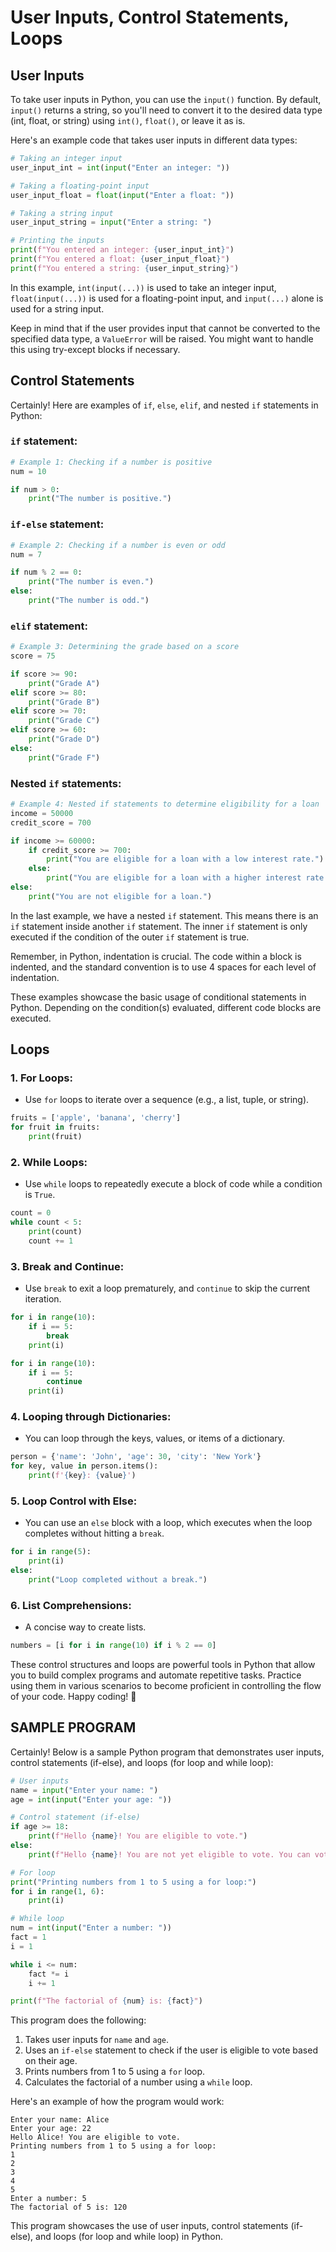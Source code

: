 # User Inputs, Control Statements, Loops

## User Inputs

To take user inputs in Python, you can use the `input()` function. By default, `input()` returns a string, so you'll need to convert it to the desired data type (int, float, or string) using `int()`, `float()`, or leave it as is.

Here's an example code that takes user inputs in different data types:

```python
# Taking an integer input
user_input_int = int(input("Enter an integer: "))

# Taking a floating-point input
user_input_float = float(input("Enter a float: "))

# Taking a string input
user_input_string = input("Enter a string: ")

# Printing the inputs
print(f"You entered an integer: {user_input_int}")
print(f"You entered a float: {user_input_float}")
print(f"You entered a string: {user_input_string}")
```

In this example, `int(input(...))` is used to take an integer input, `float(input(...))` is used for a floating-point input, and `input(...)` alone is used for a string input.

Keep in mind that if the user provides input that cannot be converted to the specified data type, a `ValueError` will be raised. You might want to handle this using try-except blocks if necessary.

## Control Statements

Certainly! Here are examples of `if`, `else`, `elif`, and nested `if` statements in Python:

### `if` statement:
```python
# Example 1: Checking if a number is positive
num = 10

if num > 0:
    print("The number is positive.")
```

### `if-else` statement:
```python
# Example 2: Checking if a number is even or odd
num = 7

if num % 2 == 0:
    print("The number is even.")
else:
    print("The number is odd.")
```

### `elif` statement:
```python
# Example 3: Determining the grade based on a score
score = 75

if score >= 90:
    print("Grade A")
elif score >= 80:
    print("Grade B")
elif score >= 70:
    print("Grade C")
elif score >= 60:
    print("Grade D")
else:
    print("Grade F")
```

### Nested `if` statements:
```python
# Example 4: Nested if statements to determine eligibility for a loan
income = 50000
credit_score = 700

if income >= 60000:
    if credit_score >= 700:
        print("You are eligible for a loan with a low interest rate.")
    else:
        print("You are eligible for a loan with a higher interest rate.")
else:
    print("You are not eligible for a loan.")
```

In the last example, we have a nested `if` statement. This means there is an `if` statement inside another `if` statement. The inner `if` statement is only executed if the condition of the outer `if` statement is true.

Remember, in Python, indentation is crucial. The code within a block is indented, and the standard convention is to use 4 spaces for each level of indentation.

These examples showcase the basic usage of conditional statements in Python. Depending on the condition(s) evaluated, different code blocks are executed.

## Loops

### 1. **For Loops:**
   - Use `for` loops to iterate over a sequence (e.g., a list, tuple, or string).

   ```python
   fruits = ['apple', 'banana', 'cherry']
   for fruit in fruits:
       print(fruit)
   ```

### 2. **While Loops:**
   - Use `while` loops to repeatedly execute a block of code while a condition is `True`.

   ```python
   count = 0
   while count < 5:
       print(count)
       count += 1
   ```

### 3. **Break and Continue:**
   - Use `break` to exit a loop prematurely, and `continue` to skip the current iteration.

   ```python
   for i in range(10):
       if i == 5:
           break
       print(i)

   for i in range(10):
       if i == 5:
           continue
       print(i)
   ```

### 4. **Looping through Dictionaries:**
   - You can loop through the keys, values, or items of a dictionary.

   ```python
   person = {'name': 'John', 'age': 30, 'city': 'New York'}
   for key, value in person.items():
       print(f'{key}: {value}')
   ```

### 5. **Loop Control with Else:**
   - You can use an `else` block with a loop, which executes when the loop completes without hitting a `break`.

   ```python
   for i in range(5):
       print(i)
   else:
       print("Loop completed without a break.")
   ```

### 6. **List Comprehensions:**
   - A concise way to create lists.

   ```python
   numbers = [i for i in range(10) if i % 2 == 0]
   ```

These control structures and loops are powerful tools in Python that allow you to build complex programs and automate repetitive tasks. Practice using them in various scenarios to become proficient in controlling the flow of your code. Happy coding! 🚀

## SAMPLE PROGRAM

Certainly! Below is a sample Python program that demonstrates user inputs, control statements (if-else), and loops (for loop and while loop):

```python
# User inputs
name = input("Enter your name: ")
age = int(input("Enter your age: "))

# Control statement (if-else)
if age >= 18:
    print(f"Hello {name}! You are eligible to vote.")
else:
    print(f"Hello {name}! You are not yet eligible to vote. You can vote in {18 - age} years.")

# For loop
print("Printing numbers from 1 to 5 using a for loop:")
for i in range(1, 6):
    print(i)

# While loop
num = int(input("Enter a number: "))
fact = 1
i = 1

while i <= num:
    fact *= i
    i += 1

print(f"The factorial of {num} is: {fact}")
```

This program does the following:

1. Takes user inputs for `name` and `age`.
2. Uses an `if-else` statement to check if the user is eligible to vote based on their age.
3. Prints numbers from 1 to 5 using a `for` loop.
4. Calculates the factorial of a number using a `while` loop.

Here's an example of how the program would work:

```
Enter your name: Alice
Enter your age: 22
Hello Alice! You are eligible to vote.
Printing numbers from 1 to 5 using a for loop:
1
2
3
4
5
Enter a number: 5
The factorial of 5 is: 120
```

This program showcases the use of user inputs, control statements (if-else), and loops (for loop and while loop) in Python.

